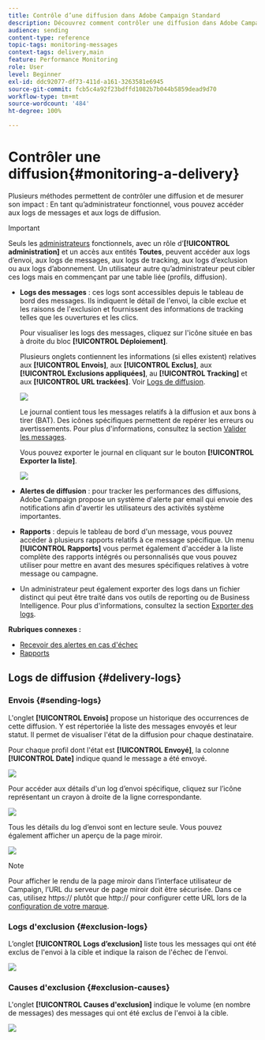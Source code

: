 ```yaml
---
title: Contrôle d’une diffusion dans Adobe Campaign Standard
description: Découvrez comment contrôler une diffusion dans Adobe Campaign Standard.
audience: sending
content-type: reference
topic-tags: monitoring-messages
context-tags: delivery,main
feature: Performance Monitoring
role: User
level: Beginner
exl-id: ddc92077-df73-411d-a161-3263581e6945
source-git-commit: fcb5c4a92f23bdffd1082b7b044b5859dead9d70
workflow-type: tm+mt
source-wordcount: '484'
ht-degree: 100%

---
```


# Contrôler une diffusion{#monitoring-a-delivery}

Plusieurs méthodes permettent de contrôler une diffusion et de mesurer son impact : En tant qu’administrateur fonctionnel, vous pouvez accéder aux logs de messages et aux logs de diffusion.

>[!IMPORTANT]
>
>Seuls les [administrateurs](../../administration/using/users-management.md#functional-administrators) fonctionnels, avec un rôle d’**[!UICONTROL administration]** et un accès aux entités **Toutes**, peuvent accéder aux logs d’envoi, aux logs de messages, aux logs de tracking, aux logs d’exclusion ou aux logs d’abonnement. Un utilisateur autre qu’administrateur peut cibler ces logs mais en commençant par une table liée (profils, diffusion).

* **Logs des messages** : ces logs sont accessibles depuis le tableau de bord des messages. Ils indiquent le détail de l&#39;envoi, la cible exclue et les raisons de l&#39;exclusion et fournissent des informations de tracking telles que les ouvertures et les clics.

   Pour visualiser les logs des messages, cliquez sur l&#39;icône située en bas à droite du bloc **[!UICONTROL Déploiement]**.

   Plusieurs onglets contiennent les informations (si elles existent) relatives aux **[!UICONTROL Envois]**, aux **[!UICONTROL Exclus]**, aux **[!UICONTROL Exclusions appliquées]**, au **[!UICONTROL Tracking]** et aux **[!UICONTROL URL trackées]**. Voir [Logs de diffusion](#delivery-logs).

   ![](assets/sending_delivery1.png)

   Le journal contient tous les messages relatifs à la diffusion et aux bons à tirer (BAT). Des icônes spécifiques permettent de repérer les erreurs ou avertissements. Pour plus d&#39;informations, consultez la section [Valider les messages](../../sending/using/previewing-messages.md).

   Vous pouvez exporter le journal en cliquant sur le bouton **[!UICONTROL Exporter la liste]**.

   ![](assets/sending_delivery2.png)

* **Alertes de diffusion** : pour tracker les performances des diffusions, Adobe Campaign propose un système d&#39;alerte par email qui envoie des notifications afin d&#39;avertir les utilisateurs des activités système importantes.
* **Rapports** : depuis le tableau de bord d&#39;un message, vous pouvez accéder à plusieurs rapports relatifs à ce message spécifique. Un menu **[!UICONTROL Rapports]** vous permet également d&#39;accéder à la liste complète des rapports intégrés ou personnalisés que vous pouvez utiliser pour mettre en avant des mesures spécifiques relatives à votre message ou campagne.
* Un administrateur peut également exporter des logs dans un fichier distinct qui peut être traité dans vos outils de reporting ou de Business Intelligence. Pour plus d&#39;informations, consultez la section [Exporter des logs](../../automating/using/exporting-logs.md).

**Rubriques connexes :**

* [Recevoir des alertes en cas d&#39;échec](../../sending/using/receiving-alerts-when-failures-happen.md)
* [Rapports ](../../reporting/using/about-dynamic-reports.md)

## Logs de diffusion {#delivery-logs}

### Envois {#sending-logs}

L&#39;onglet **[!UICONTROL Envois]** propose un historique des occurrences de cette diffusion. Y est répertoriée la liste des messages envoyés et leur statut. Il permet de visualiser l&#39;état de la diffusion pour chaque destinataire.

Pour chaque profil dont l&#39;état est **[!UICONTROL Envoyé]**, la colonne **[!UICONTROL Date]** indique quand le message a été envoyé.

![](assets/sending_delivery3.png)

Pour accéder aux détails d&#39;un log d’envoi spécifique, cliquez sur l’icône représentant un crayon à droite de la ligne correspondante.

![](assets/sending_access-sending-log.png)

Tous les détails du log d’envoi sont en lecture seule. Vous pouvez également afficher un aperçu de la page miroir.

![](assets/sending_sending-log.png)

>[!NOTE]
>
>Pour afficher le rendu de la page miroir dans l’interface utilisateur de Campaign, l’URL du serveur de page miroir doit être sécurisée. Dans ce cas, utilisez https:// plutôt que http:// pour configurer cette URL lors de la [configuration de votre marque](../../administration/using/branding.md#configuring-and-using-brands).

### Logs d&#39;exclusion {#exclusion-logs}

L’onglet **[!UICONTROL Logs d’exclusion]** liste tous les messages qui ont été exclus de l&#39;envoi à la cible et indique la raison de l&#39;échec de l&#39;envoi.

![](assets/sending_delivery4.png)

### Causes d&#39;exclusion {#exclusion-causes}

L&#39;onglet **[!UICONTROL Causes d&#39;exclusion]** indique le volume (en nombre de messages) des messages qui ont été exclus de l&#39;envoi à la cible.

![](assets/sending_delivery5.png)
